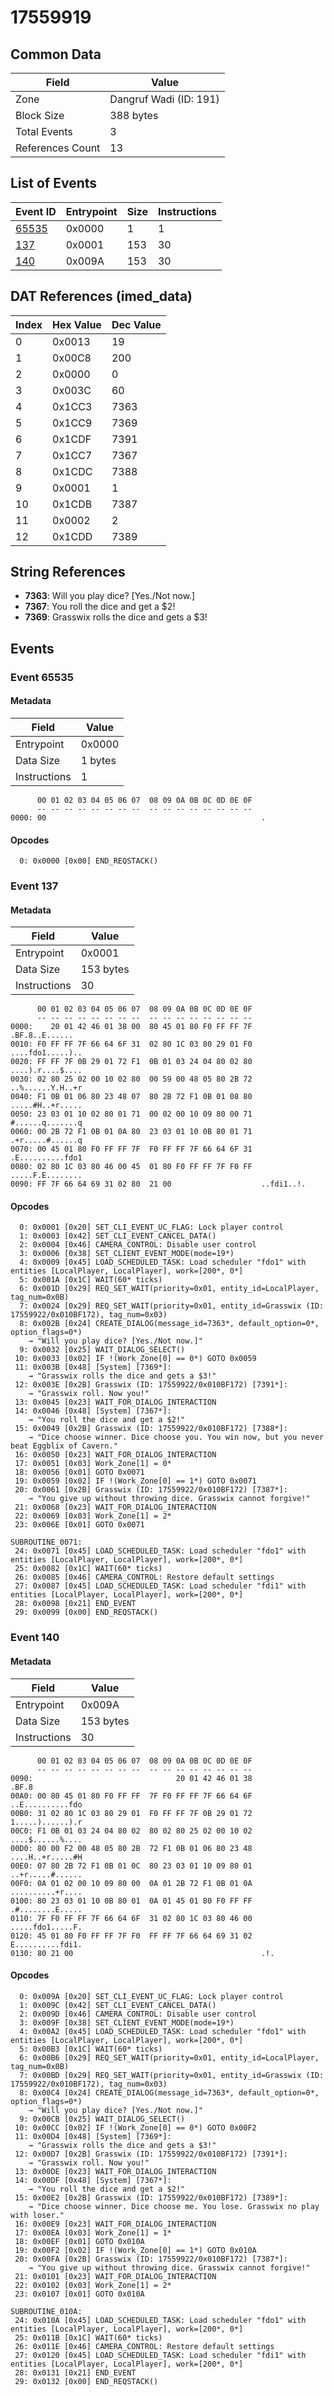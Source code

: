 # 17559919

## Common Data

| Field            | Value                  |
|------------------|------------------------|
| Zone             | Dangruf Wadi (ID: 191) |
| Block Size       | 388 bytes              |
| Total Events     | 3                      |
| References Count | 13                     |

## List of Events

| Event ID              | Entrypoint   |   Size |   Instructions |
|-----------------------|--------------|--------|----------------|
| [65535](#event-65535) | 0x0000       |      1 |              1 |
| [137](#event-137)     | 0x0001       |    153 |             30 |
| [140](#event-140)     | 0x009A       |    153 |             30 |

## DAT References (imed_data)

|   Index | Hex Value   |   Dec Value |
|---------|-------------|-------------|
|       0 | 0x0013      |          19 |
|       1 | 0x00C8      |         200 |
|       2 | 0x0000      |           0 |
|       3 | 0x003C      |          60 |
|       4 | 0x1CC3      |        7363 |
|       5 | 0x1CC9      |        7369 |
|       6 | 0x1CDF      |        7391 |
|       7 | 0x1CC7      |        7367 |
|       8 | 0x1CDC      |        7388 |
|       9 | 0x0001      |           1 |
|      10 | 0x1CDB      |        7387 |
|      11 | 0x0002      |           2 |
|      12 | 0x1CDD      |        7389 |

## String References

- **7363**: Will you play dice? [Yes./Not now.]
- **7367**: You roll the dice and get a $2!
- **7369**: Grasswix rolls the dice and gets a $3!

## Events

### Event 65535

#### Metadata

| Field        | Value   |
|--------------|---------|
| Entrypoint   | 0x0000  |
| Data Size    | 1 bytes |
| Instructions | 1       |

```
      00 01 02 03 04 05 06 07  08 09 0A 0B 0C 0D 0E 0F
      -- -- -- -- -- -- -- --  -- -- -- -- -- -- -- --
0000: 00                                                .               
```

#### Opcodes

```
  0: 0x0000 [0x00] END_REQSTACK()
```

### Event 137

#### Metadata

| Field        | Value     |
|--------------|-----------|
| Entrypoint   | 0x0001    |
| Data Size    | 153 bytes |
| Instructions | 30        |

```
      00 01 02 03 04 05 06 07  08 09 0A 0B 0C 0D 0E 0F
      -- -- -- -- -- -- -- --  -- -- -- -- -- -- -- --
0000:    20 01 42 46 01 38 00  80 45 01 80 F0 FF FF 7F    .BF.8..E......
0010: F0 FF FF 7F 66 64 6F 31  02 80 1C 03 80 29 01 F0  ....fdo1.....)..
0020: FF FF 7F 0B 29 01 72 F1  0B 01 03 24 04 80 02 80  ....).r....$....
0030: 02 80 25 02 00 10 02 80  00 59 00 48 05 80 2B 72  ..%......Y.H..+r
0040: F1 0B 01 06 80 23 48 07  80 2B 72 F1 0B 01 08 80  .....#H..+r.....
0050: 23 03 01 10 02 80 01 71  00 02 00 10 09 80 00 71  #......q.......q
0060: 00 2B 72 F1 0B 01 0A 80  23 03 01 10 0B 80 01 71  .+r.....#......q
0070: 00 45 01 80 F0 FF FF 7F  F0 FF FF 7F 66 64 6F 31  .E..........fdo1
0080: 02 80 1C 03 80 46 00 45  01 80 F0 FF FF 7F F0 FF  .....F.E........
0090: FF 7F 66 64 69 31 02 80  21 00                    ..fdi1..!.      
```

#### Opcodes

```
  0: 0x0001 [0x20] SET_CLI_EVENT_UC_FLAG: Lock player control
  1: 0x0003 [0x42] SET_CLI_EVENT_CANCEL_DATA()
  2: 0x0004 [0x46] CAMERA_CONTROL: Disable user control
  3: 0x0006 [0x38] SET_CLIENT_EVENT_MODE(mode=19*)
  4: 0x0009 [0x45] LOAD_SCHEDULED_TASK: Load scheduler "fdo1" with entities [LocalPlayer, LocalPlayer], work=[200*, 0*]
  5: 0x001A [0x1C] WAIT(60* ticks)
  6: 0x001D [0x29] REQ_SET_WAIT(priority=0x01, entity_id=LocalPlayer, tag_num=0x0B)
  7: 0x0024 [0x29] REQ_SET_WAIT(priority=0x01, entity_id=Grasswix (ID: 17559922/0x010BF172), tag_num=0x03)
  8: 0x002B [0x24] CREATE_DIALOG(message_id=7363*, default_option=0*, option_flags=0*)
    → "Will you play dice? [Yes./Not now.]"
  9: 0x0032 [0x25] WAIT_DIALOG_SELECT()
 10: 0x0033 [0x02] IF !(Work_Zone[0] == 0*) GOTO 0x0059
 11: 0x003B [0x48] [System] [7369*]:
    → "Grasswix rolls the dice and gets a $3!"
 12: 0x003E [0x2B] Grasswix (ID: 17559922/0x010BF172) [7391*]:
    → "Grasswix roll. Now you!"
 13: 0x0045 [0x23] WAIT_FOR_DIALOG_INTERACTION
 14: 0x0046 [0x48] [System] [7367*]:
    → "You roll the dice and get a $2!"
 15: 0x0049 [0x2B] Grasswix (ID: 17559922/0x010BF172) [7388*]:
    → "Dice choose winner. Dice choose you. You win now, but you never beat Eggblix of Cavern."
 16: 0x0050 [0x23] WAIT_FOR_DIALOG_INTERACTION
 17: 0x0051 [0x03] Work_Zone[1] = 0*
 18: 0x0056 [0x01] GOTO 0x0071
 19: 0x0059 [0x02] IF !(Work_Zone[0] == 1*) GOTO 0x0071
 20: 0x0061 [0x2B] Grasswix (ID: 17559922/0x010BF172) [7387*]:
    → "You give up without throwing dice. Grasswix cannot forgive!"
 21: 0x0068 [0x23] WAIT_FOR_DIALOG_INTERACTION
 22: 0x0069 [0x03] Work_Zone[1] = 2*
 23: 0x006E [0x01] GOTO 0x0071

SUBROUTINE_0071:
 24: 0x0071 [0x45] LOAD_SCHEDULED_TASK: Load scheduler "fdo1" with entities [LocalPlayer, LocalPlayer], work=[200*, 0*]
 25: 0x0082 [0x1C] WAIT(60* ticks)
 26: 0x0085 [0x46] CAMERA_CONTROL: Restore default settings
 27: 0x0087 [0x45] LOAD_SCHEDULED_TASK: Load scheduler "fdi1" with entities [LocalPlayer, LocalPlayer], work=[200*, 0*]
 28: 0x0098 [0x21] END_EVENT
 29: 0x0099 [0x00] END_REQSTACK()
```

### Event 140

#### Metadata

| Field        | Value     |
|--------------|-----------|
| Entrypoint   | 0x009A    |
| Data Size    | 153 bytes |
| Instructions | 30        |

```
      00 01 02 03 04 05 06 07  08 09 0A 0B 0C 0D 0E 0F
      -- -- -- -- -- -- -- --  -- -- -- -- -- -- -- --
0090:                                20 01 42 46 01 38             .BF.8
00A0: 00 80 45 01 80 F0 FF FF  7F F0 FF FF 7F 66 64 6F  ..E..........fdo
00B0: 31 02 80 1C 03 80 29 01  F0 FF FF 7F 0B 29 01 72  1.....)......).r
00C0: F1 0B 01 03 24 04 80 02  80 02 80 25 02 00 10 02  ....$......%....
00D0: 80 00 F2 00 48 05 80 2B  72 F1 0B 01 06 80 23 48  ....H..+r.....#H
00E0: 07 80 2B 72 F1 0B 01 0C  80 23 03 01 10 09 80 01  ..+r.....#......
00F0: 0A 01 02 00 10 09 80 00  0A 01 2B 72 F1 0B 01 0A  ..........+r....
0100: 80 23 03 01 10 0B 80 01  0A 01 45 01 80 F0 FF FF  .#........E.....
0110: 7F F0 FF FF 7F 66 64 6F  31 02 80 1C 03 80 46 00  .....fdo1.....F.
0120: 45 01 80 F0 FF FF 7F F0  FF FF 7F 66 64 69 31 02  E..........fdi1.
0130: 80 21 00                                          .!.             
```

#### Opcodes

```
  0: 0x009A [0x20] SET_CLI_EVENT_UC_FLAG: Lock player control
  1: 0x009C [0x42] SET_CLI_EVENT_CANCEL_DATA()
  2: 0x009D [0x46] CAMERA_CONTROL: Disable user control
  3: 0x009F [0x38] SET_CLIENT_EVENT_MODE(mode=19*)
  4: 0x00A2 [0x45] LOAD_SCHEDULED_TASK: Load scheduler "fdo1" with entities [LocalPlayer, LocalPlayer], work=[200*, 0*]
  5: 0x00B3 [0x1C] WAIT(60* ticks)
  6: 0x00B6 [0x29] REQ_SET_WAIT(priority=0x01, entity_id=LocalPlayer, tag_num=0x0B)
  7: 0x00BD [0x29] REQ_SET_WAIT(priority=0x01, entity_id=Grasswix (ID: 17559922/0x010BF172), tag_num=0x03)
  8: 0x00C4 [0x24] CREATE_DIALOG(message_id=7363*, default_option=0*, option_flags=0*)
    → "Will you play dice? [Yes./Not now.]"
  9: 0x00CB [0x25] WAIT_DIALOG_SELECT()
 10: 0x00CC [0x02] IF !(Work_Zone[0] == 0*) GOTO 0x00F2
 11: 0x00D4 [0x48] [System] [7369*]:
    → "Grasswix rolls the dice and gets a $3!"
 12: 0x00D7 [0x2B] Grasswix (ID: 17559922/0x010BF172) [7391*]:
    → "Grasswix roll. Now you!"
 13: 0x00DE [0x23] WAIT_FOR_DIALOG_INTERACTION
 14: 0x00DF [0x48] [System] [7367*]:
    → "You roll the dice and get a $2!"
 15: 0x00E2 [0x2B] Grasswix (ID: 17559922/0x010BF172) [7389*]:
    → "Dice choose winner. Dice choose me. You lose. Grasswix no play with loser."
 16: 0x00E9 [0x23] WAIT_FOR_DIALOG_INTERACTION
 17: 0x00EA [0x03] Work_Zone[1] = 1*
 18: 0x00EF [0x01] GOTO 0x010A
 19: 0x00F2 [0x02] IF !(Work_Zone[0] == 1*) GOTO 0x010A
 20: 0x00FA [0x2B] Grasswix (ID: 17559922/0x010BF172) [7387*]:
    → "You give up without throwing dice. Grasswix cannot forgive!"
 21: 0x0101 [0x23] WAIT_FOR_DIALOG_INTERACTION
 22: 0x0102 [0x03] Work_Zone[1] = 2*
 23: 0x0107 [0x01] GOTO 0x010A

SUBROUTINE_010A:
 24: 0x010A [0x45] LOAD_SCHEDULED_TASK: Load scheduler "fdo1" with entities [LocalPlayer, LocalPlayer], work=[200*, 0*]
 25: 0x011B [0x1C] WAIT(60* ticks)
 26: 0x011E [0x46] CAMERA_CONTROL: Restore default settings
 27: 0x0120 [0x45] LOAD_SCHEDULED_TASK: Load scheduler "fdi1" with entities [LocalPlayer, LocalPlayer], work=[200*, 0*]
 28: 0x0131 [0x21] END_EVENT
 29: 0x0132 [0x00] END_REQSTACK()
```
